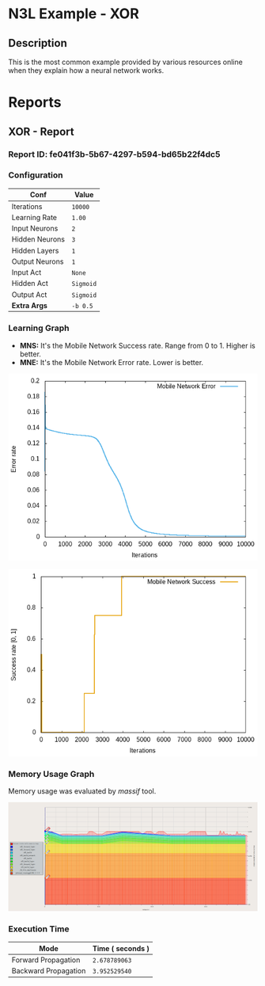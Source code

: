 # N3L Example - XOR

## Description
This is the most common example provided by various resources online when they explain how a neural network works.

# Reports
## XOR - Report
### Report ID: fe041f3b-5b67-4297-b594-bd65b22f4dc5

### Configuration

| Conf              | Value          |
|-------------------|----------------|
| Iterations        | `10000`     |
| Learning Rate     | `1.00`      |
| Input Neurons     | `2`          |
| Hidden Neurons    | `3`          |
| Hidden Layers     | `1`          |
| Output Neurons    | `1`          |
| Input Act         | `None`       |
| Hidden Act        | `Sigmoid`    |
| Output Act        | `Sigmoid`    |
| **Extra Args**    | `-b 0.5` |

### Learning Graph
- **MNS:** It's the Mobile Network Success rate. Range from 0 to 1. Higher is better.
- **MNE:** It's the Mobile Network Error rate. Lower is better.

![MNE Plot](xor.report.fe041f3b-5b67-4297-b594-bd65b22f4dc5.plot-mne.png)

![MNS Plot](xor.report.fe041f3b-5b67-4297-b594-bd65b22f4dc5.plot-mns.png)

### Memory Usage Graph
Memory usage was evaluated by _massif_ tool.

![Massif](xor.report.fe041f3b-5b67-4297-b594-bd65b22f4dc5.memory.png)

### Execution Time

| Mode                 | Time ( seconds )   |
|----------------------|--------------------|
| Forward Propagation  | `2.678789063`  |
| Backward Propagation | `3.952529540` |
